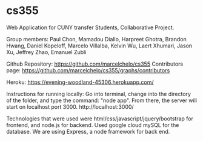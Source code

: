 # cs355
Web Application for CUNY transfer Students, Collaborative Project. 

Group members: Paul Chon, Mamadou Diallo, Harpreet Ghotra, Brandon Hwang, Daniel Kopeloff, Marcelo Villalba, Kelvin Wu, Laert Xhumari, Jason Xu, Jeffrey Zhao, Emanuel Zubli

Github Repository: https://github.com/marcelchelo/cs355
Contributors page: https://github.com/marcelchelo/cs355/graphs/contributors

Heroku: https://evening-woodland-45306.herokuapp.com/

Instructions for running locally: Go into terminal, change into the directory of the folder, and type the command: "node app". From there, the server will start on localhost port 3000.
http://localhost:3000/

Technologies that were used were html/css/javascript/jquery/bootstrap for frontend, and node.js for backend. Used google cloud mySQL for the database. 
We are using Express, a node framework for back end. 

 
 
 
 




